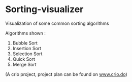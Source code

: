# Sorting-visualizer

Visualization of some common sorting algorithms

Algorithms shown :
1. Bubble Sort
2. Insertion Sort
3. Selection Sort
4. Quick Sort
5. Merge Sort

(A crio project, project plan can be found on www.crio.do)
